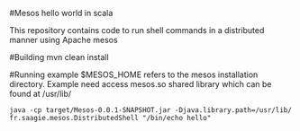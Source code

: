 #Mesos hello world in scala

This repository contains code to run shell commands in a distributed manner using Apache mesos

#Building
    mvn clean install

#Running example
$MESOS_HOME refers to the mesos installation directory. Example need access mesos.so shared library which can be found
at /usr/lib/

    java -cp target/Mesos-0.0.1-SNAPSHOT.jar -Djava.library.path=/usr/lib/  fr.saagie.mesos.DistributedShell "/bin/echo hello"

